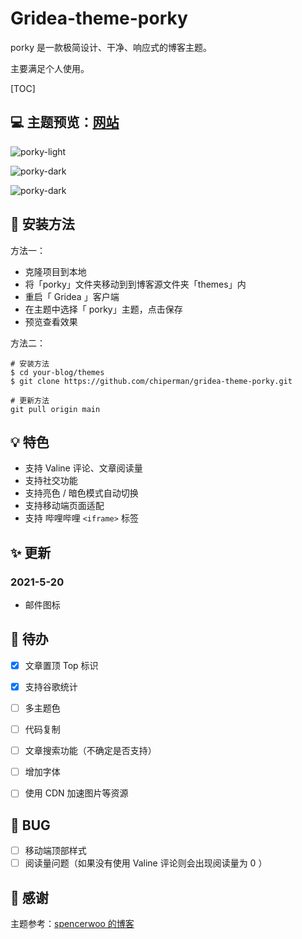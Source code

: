 # Gridea-theme-porky

porky 是一款极简设计、干净、响应式的博客主题。

主要满足个人使用。

[TOC]

## 💻 主题预览：[网站](https://chiperman.github.io/)

![porky-light](https://cdn.jsdelivr.net/gh/chiperman/Photos-storage@master/porky/porky-light.png)

![porky-dark](https://cdn.jsdelivr.net/gh/chiperman/Photos-storage@master/porky/porky-dark.png)

![porky-dark](https://cdn.jsdelivr.net/gh/chiperman/Photos-storage@master/porky/mobile.jpg)

## 🔧 安装方法

方法一：

- 克隆项目到本地
- 将「porky」文件夹移动到到博客源文件夹「themes」内
- 重启「 Gridea 」客户端
- 在主题中选择「 porky」主题，点击保存
- 预览查看效果

方法二：

```
# 安装方法
$ cd your-blog/themes
$ git clone https://github.com/chiperman/gridea-theme-porky.git

# 更新方法
git pull origin main
```

## 💡 特色

- 支持 Valine 评论、文章阅读量
- 支持社交功能
- 支持亮色 / 暗色模式自动切换
- 支持移动端页面适配
- 支持 哔哩哔哩 `<iframe>` 标签

## ✨ 更新

### 2021-5-20

- 邮件图标

## 📜 待办

- [x] 文章置顶 Top 标识
- [x] 支持谷歌统计

- [ ] 多主题色
- [ ] 代码复制
- [ ] 文章搜索功能（不确定是否支持）
- [ ] 增加字体
- [ ] 使用 CDN 加速图片等资源

## :bug: BUG

- [ ] 移动端顶部样式
- [ ] 阅读量问题（如果没有使用 Valine 评论则会出现阅读量为 0 ）

## 📎 感谢

主题参考：[spencerwoo 的博客](https://blog.spencerwoo.com/)